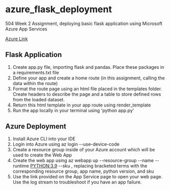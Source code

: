 # azure_flask_deployment
504 Week 2 Assignment, deploying basic flask application using Microsoft Azure App Services

[Azure Link](sean-wk2-flask.azurewebsites.net)

## Flask Application

1. Create app.py file, importing flask and pandas. Place these packages in a requirements.txt file
2. Define your app and create a home route (in this assignment, calling the data within the route)
3. Format the route page using an html file placed in the templates folder. Create headers to describe the page and a table to store defined rows from the loaded dataset. 
4. Return this html template in your app route using render_template
5. Run the app locally in your terminal using 'python app.py'

## Azure Deployment

1. Install Azure CLI into your IDE 
2. Login into Azure using az login --use-device-code
3. Create a resource group inside of your Azure account which will be used to create the Web App
4. Create the web app using az webapp up --resource-group <groupname> --name <app-name> --runtime <PYTHON:3.9> --sku <B1>, replacing bracketed terms with the corresponding resource group, app name, python version, and sku 
5. Use the link provided on the App Service page to open your web page. Use the log stream to troubleshoot if you have an app failure.

